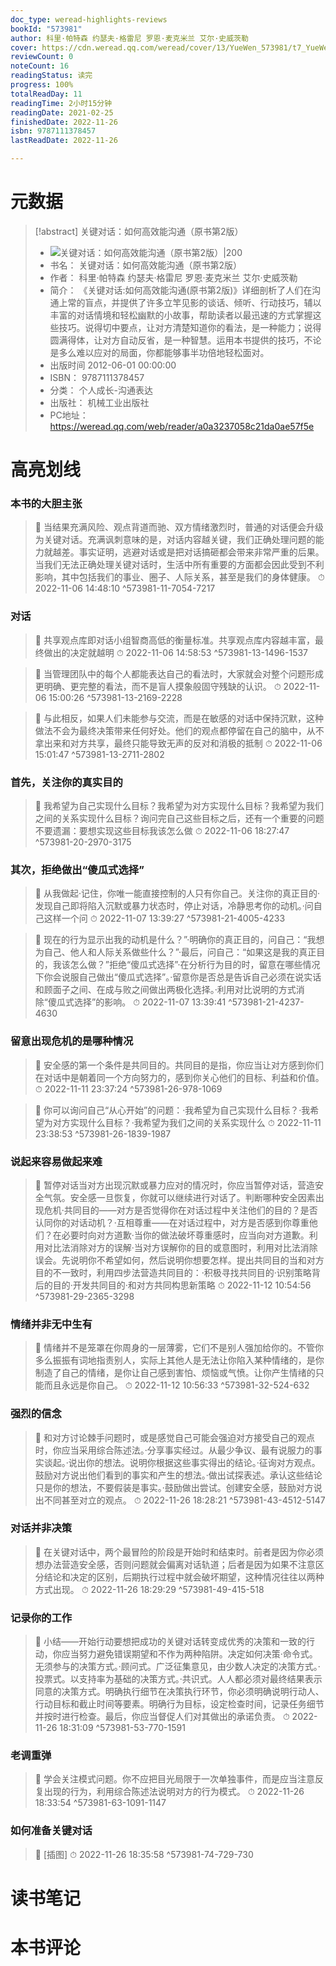 ```yaml
---
doc_type: weread-highlights-reviews
bookId: "573981"
author: 科里·帕特森 约瑟夫·格雷尼 罗恩·麦克米兰 艾尔·史威茨勒
cover: https://cdn.weread.qq.com/weread/cover/13/YueWen_573981/t7_YueWen_573981.jpg
reviewCount: 0
noteCount: 16
readingStatus: 读完
progress: 100%
totalReadDay: 11
readingTime: 2小时15分钟
readingDate: 2021-02-25
finishedDate: 2022-11-26
isbn: 9787111378457
lastReadDate: 2022-11-26

---
```

# 元数据
> [!abstract] 关键对话：如何高效能沟通（原书第2版）
> - ![ 关键对话：如何高效能沟通（原书第2版）|200](https://cdn.weread.qq.com/weread/cover/13/YueWen_573981/t7_YueWen_573981.jpg)
> - 书名： 关键对话：如何高效能沟通（原书第2版）
> - 作者： 科里·帕特森 约瑟夫·格雷尼 罗恩·麦克米兰 艾尔·史威茨勒
> - 简介： 《关键对话:如何高效能沟通(原书第2版)》详细剖析了人们在沟通上常的盲点，并提供了许多立竿见影的谈话、倾听、行动技巧，辅以丰富的对话情境和轻松幽默的小故事，帮助读者以最迅速的方式掌握这些技巧。说得切中要点，让对方清楚知道你的看法，是一种能力；说得圆满得体，让对方自动反省，是一种智慧。运用本书提供的技巧，不论是多么难以应对的局面，你都能够事半功倍地轻松面对。
> - 出版时间 2012-06-01 00:00:00
> - ISBN： 9787111378457
> - 分类： 个人成长-沟通表达
> - 出版社： 机械工业出版社
> - PC地址：https://weread.qq.com/web/reader/a0a3237058c21da0ae57f5e

# 高亮划线

### 本书的大胆主张

> 📌 当结果充满风险、观点背道而驰、双方情绪激烈时，普通的对话便会升级为关键对话。充满讽刺意味的是，对话内容越关键，我们正确处理问题的能力就越差。事实证明，逃避对话或是把对话搞砸都会带来非常严重的后果。当我们无法正确处理关键对话时，生活中所有重要的方面都会因此受到不利影响，其中包括我们的事业、圈子、人际关系，甚至是我们的身体健康。 
> ⏱ 2022-11-06 14:48:10 ^573981-11-7054-7217

### 对话

> 📌 共享观点库即对话小组智商高低的衡量标准。共享观点库内容越丰富，最终做出的决定就越明 
> ⏱ 2022-11-06 14:58:53 ^573981-13-1496-1537

> 📌 当管理团队中的每个人都能表达自己的看法时，大家就会对整个问题形成更明确、更完整的看法，而不是盲人摸象般固守残缺的认识。 
> ⏱ 2022-11-06 15:00:26 ^573981-13-2169-2228

> 📌 与此相反，如果人们未能参与交流，而是在敏感的对话中保持沉默，这种做法不会为最终决策带来任何好处。他们的观点都停留在自己的脑中，从不拿出来和对方共享，最终只能导致无声的反对和消极的抵制 
> ⏱ 2022-11-06 15:01:47 ^573981-13-2711-2802

### 首先，关注你的真实目的

> 📌 我希望为自己实现什么目标？我希望为对方实现什么目标？我希望为我们之间的关系实现什么目标？询问完自己这些目标之后，还有一个重要的问题不要遗漏：要想实现这些目标我该怎么做 
> ⏱ 2022-11-06 18:27:47 ^573981-20-2970-3175

### 其次，拒绝做出“傻瓜式选择”

> 📌 从我做起·记住，你唯一能直接控制的人只有你自己。关注你的真正目的·发现自己即将陷入沉默或暴力状态时，停止对话，冷静思考你的动机。·问自己这样一个问 
> ⏱ 2022-11-07 13:39:27 ^573981-21-4005-4233

> 📌 现在的行为显示出我的动机是什么？”·明确你的真正目的，问自己：“我想为自己、他人和人际关系做些什么？”·最后，问自己：“如果这是我的真正目的，我该怎么做？”拒绝“傻瓜式选择”·在分析行为目的时，留意在哪些情况下你会说服自己做出“傻瓜式选择”。·留意你是否总是告诉自己必须在说实话和顾面子之间、在成与败之间做出两极化选择。·利用对比说明的方式消除“傻瓜式选择”的影响。 
> ⏱ 2022-11-07 13:39:41 ^573981-21-4237-4630

### 留意出现危机的是哪种情况

> 📌 安全感的第一个条件是共同目的。共同目的是指，你应当让对方感到你们在对话中是朝着同一个方向努力的，感到你关心他们的目标、利益和价值。 
> ⏱ 2022-11-11 23:37:24 ^573981-26-978-1069

> 📌 你可以询问自己“从心开始”的问题：·我希望为自己实现什么目标？·我希望为对方实现什么目标？·我希望为我们之间的关系实现什么 
> ⏱ 2022-11-11 23:38:53 ^573981-26-1839-1987

### 说起来容易做起来难

> 📌 暂停对话当对方出现沉默或暴力应对的情况时，你应当暂停对话，营造安全气氛。安全感一旦恢复，你就可以继续进行对话了。判断哪种安全因素出现危机·共同目的——对方是否觉得你在对话过程中关注他们的目的？是否认同你的对话动机？·互相尊重——在对话过程中，对方是否感到你尊重他们？在必要时向对方道歉·当你的做法破坏尊重感时，应当向对方道歉。利用对比法消除对方的误解·当对方误解你的目的或意图时，利用对比法消除误会。先说明你不希望如何，然后说明你想要怎样。提出共同目的当和对方目的不一致时，利用四步法营造共同目的：·积极寻找共同目的·识别策略背后的目的·开发共同目的·和对方共同构思新策略 
> ⏱ 2022-11-12 10:54:56 ^573981-29-2365-3298

### 情绪并非无中生有

> 📌 情绪并不是笼罩在你周身的一层薄雾，它们不是别人强加给你的。不管你多么振振有词地指责别人，实际上其他人是无法让你陷入某种情绪的，是你制造了自己的情绪，是你让自己感到害怕、烦恼或气愤。让你产生情绪的只能而且永远是你自己。 
> ⏱ 2022-11-12 10:56:33 ^573981-32-524-632

### 强烈的信念

> 📌 和对方讨论棘手问题时，或是感觉自己可能会强迫对方接受自己的观点时，你应当采用综合陈述法。·分享事实经过。从最少争议、最有说服力的事实谈起。·说出你的想法。说明你根据这些事实得出的结论。·征询对方观点。鼓励对方说出他们看到的事实和产生的想法。·做出试探表述。承认这些结论只是你的想法，不要假装是事实。·鼓励做出尝试。创建安全感，鼓励对方说出不同甚至对立的观点。 
> ⏱ 2022-11-26 18:28:21 ^573981-43-4512-5147

### 对话并非决策

> 📌 在关键对话中，两个最冒险的阶段是开始时和结束时。前者是因为你必须想办法营造安全感，否则问题就会偏离对话轨道；后者是因为如果不注意区分结论和决定的区别，后期执行过程中就会破坏期望，这种情况往往以两种方式出现。 
> ⏱ 2022-11-26 18:29:29 ^573981-49-415-518

### 记录你的工作

> 📌 小结——开始行动要想把成功的关键对话转变成优秀的决策和一致的行动，你应当努力避免错误期望和不作为两种陷阱。决定如何决策·命令式。无须参与的决策方式。·顾问式。广泛征集意见，由少数人决定的决策方式。·投票式。以支持率为基础的决策方式。·共识式。人人都必须对最终结果表示同意的决策方式。明确执行细节在决策执行环节，你必须明确说明行动人、行动目标和截止时间等要素。明确行为目标，设定检查时间，记录任务细节并按时进行检查。最后，你应当督促人们对其做出的承诺负责。 
> ⏱ 2022-11-26 18:31:09 ^573981-53-770-1591

### 老调重弹

> 📌 学会关注模式问题。你不应把目光局限于一次单独事件，而是应当注意反复出现的行为，利用综合陈述法说明对方的行为模式。 
> ⏱ 2022-11-26 18:33:54 ^573981-63-1091-1147

### 如何准备关键对话

> 📌 [插图] 
> ⏱ 2022-11-26 18:35:58 ^573981-74-729-730

# 读书笔记

# 本书评论
